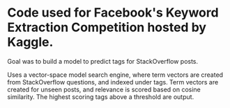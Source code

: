 Code used for Facebook's Keyword Extraction Competition hosted by Kaggle.
===============================================================================
Goal was to build a model to predict tags for StackOverflow posts.

Uses a vector-space model search engine, where term vectors are created from StackOverflow questions, and indexed under tags. Term vectors are created for unseen posts, and relevance is scored based on cosine similarity. The highest scoring tags above a threshold are output.
